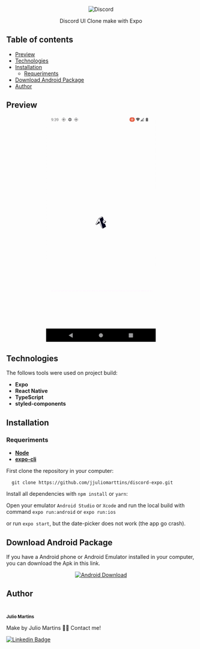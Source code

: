 <p align="center">
  <image src="./.github/images/discord-logo.png" alt="Discord" width="250px" />

  <p align="center">Discord UI Clone make with Expo</p>

</p>

## Table of contents

- [Preview](#preview)
- [Technologies](#technologies)
- [Installation](#installation)
  - [Requeriments](#requeriments)
- [Download Android Package](#download-android-package)
- [Author](#author)

## Preview

<p align="center">
  <img src="./.github/images/preview.gif" alt="App Preview Gif" height="600px"/>
</p>

## Technologies

The follows tools were used on project build:

- **Expo**
- **React Native**
- **TypeScript**
- **styled-components**

## Installation

### Requeriments

 - **[Node](https://nodejs.org/en/)**
 - **[expo-cli](https://docs.expo.dev/get-started/installation/)**


First clone the repository in your computer:

```
  git clone https://github.com/jjuliomarttins/discord-expo.git
```

Install all dependencies with `npm install` or `yarn`:

Open your emulator `Android Studio` or `Xcode` and run the local build with command `expo run:android` or `expo run:ios`

or run `expo start`, but the date-picker does not work (the app go crash).

## Download Android Package

If you have a Android phone or Android Emulator installed in your computer, you can download the Apk in this link.

<p align="center">
  <a href="https://expo.dev/artifacts/eas/a96nwcQu4gfYGdnpUMH2SB.apk">
    <img src="./.github/images/android-icon.jpg" alt="Android Download" width="60px" />
  </a>
</p>

## Author

<img style="border-radius: 50%;" src="https://avatars.githubusercontent.com/u/49854105?v=4" width="100px;" alt=""/>
<br />
<sub><b>Julio Martins</b></sub></a>

Make by Julio Martins 👋🏽 Contact me!

[![Linkedin Badge](https://img.shields.io/badge/-@jjuliomarttins-1262BF?style=for-the-badge&labelColor=1262BF&logo=linkedin&logoColor=white&link=https://twitter.com/jjuliomarttins)](https://www.linkedin.com/in/jjuliomarttins/)
